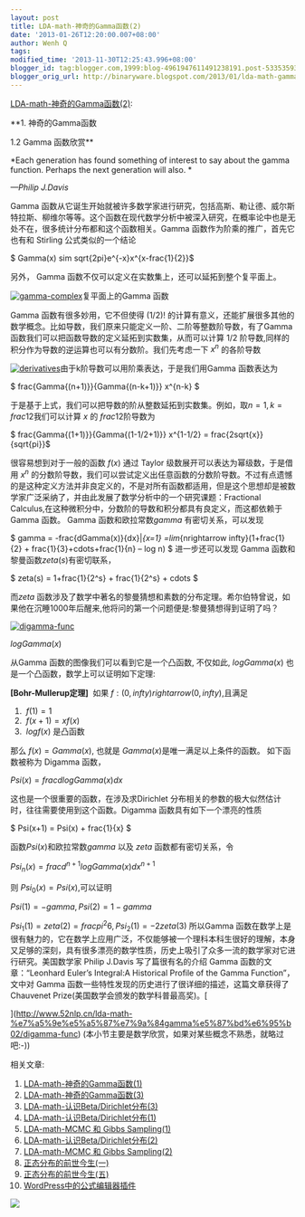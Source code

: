 ```yaml
---
layout: post
title: LDA-math-神奇的Gamma函数(2)
date: '2013-01-26T12:20:00.007+08:00'
author: Wenh Q
tags:
modified_time: '2013-11-30T12:25:43.996+08:00'
blogger_id: tag:blogger.com,1999:blog-4961947611491238191.post-5335359380992184459
blogger_orig_url: http://binaryware.blogspot.com/2013/01/lda-math-gamma2.html
---
```

[LDA-math-神奇的Gamma函数(2)](http://feedproxy.google.com/~r/52nlp/~3/ySDla8SGaAE/lda-math-%e7%a5%9e%e5%a5%87%e7%9a%84gamma%e5%87%bd%e6%95%b02):

**1. 神奇的Gamma函数

1.2 Gamma 函数欣赏**

*Each generation has found something of interest to say about the gamma
function. Perhaps the next generation will also. *

*—Philip J.Davis*

Gamma
函数从它诞生开始就被许多数学家进行研究，包括高斯、勒让德、威尔斯特拉斯、柳维尔等等。这个函数在现代数学分析中被深入研究，在概率论中也是无处不在，很多统计分布都和这个函数相关。Gamma
函数作为阶乘的推广，首先它也有和 Stirling 公式类似的一个结论

$ Gamma(x) sim sqrt{2pi}e^{-x}x^{x-frac{1}{2}}$

另外， Gamma 函数不仅可以定义在实数集上，还可以延拓到整个复平面上。

[![gamma-complex](http://www.52nlp.cn/wp-content/uploads/2012/12/gamma-complex-300x216.png)](http://www.52nlp.cn/lda-math-%e7%a5%9e%e5%a5%87%e7%9a%84gamma%e5%87%bd%e6%95%b02/gamma-complex)复平面上的Gamma
函数

Gamma 函数有很多妙用，它不但使得 (1/2)!
的计算有意义，还能扩展很多其他的数学概念。比如导数，我们原来只能定义一阶、二阶等整数阶导数，有了Gamma
函数我们可以把函数导数的定义延拓到实数集，从而可以计算 1/2
阶导数,同样的积分作为导数的逆运算也可以有分数阶。我们先考虑一下 $x^n$
的各阶导数

[![derivatives](http://www.52nlp.cn/wp-content/uploads/2012/12/derivatives.png)](http://www.52nlp.cn/lda-math-%e7%a5%9e%e5%a5%87%e7%9a%84gamma%e5%87%bd%e6%95%b02/derivatives)由于k阶导数可以用阶乘表达，于是我们用Gamma
函数表达为

$ frac{Gamma{(n+1)}}{Gamma{(n-k+1)}} x^{n-k} $

于是基于上式，我们可以把导数的阶从整数延拓到实数集。例如，取$n=1,
k=frac{1}{2}$我们可以计算 $x$ 的 $frac{1}{2}$阶导数为

$ frac{Gamma{(1+1)}}{Gamma{(1-1/2+1)}} x^{1-1/2} =
frac{2sqrt{x}}{sqrt{pi}}$



很容易想到对于一般的函数 $f(x)$ 通过 Taylor
级数展开可以表达为幂级数，于是借用 $x^n$
的分数阶导数，我们可以尝试定义出任意函数的分数阶导数。不过有点遗憾的是这种定义方法并非良定义的，不是对所有函数都适用，但是这个思想却是被数学家广泛采纳了，并由此发展了数学分析中的一个研究课题：Fractional
Calculus,在这种微积分中，分数阶的导数和积分都具有良定义，而这都依赖于
Gamma 函数。
Gamma 函数和欧拉常数$gamma$ 有密切关系，可以发现

$ gamma = -frac{dGamma(x)}{dx}|_{x=1} =lim_{nrightarrow
infty}(1+frac{1}{2} + frac{1}{3}+cdots+frac{1}{n} – log n)
$
进一步还可以发现 Gamma 函数和黎曼函数$zeta(s)$有密切联系，

$ zeta(s) = 1+frac{1}{2^s} + frac{1}{2^s} + cdots $

而$zeta$
函数涉及了数学中著名的黎曼猜想和素数的分布定理。希尔伯特曾说，如果他在沉睡1000年后醒来,他将问的第一个问题便是:黎曼猜想得到证明了吗？

[![digamma-func](http://www.52nlp.cn/wp-content/uploads/2012/12/digamma-func-300x233.png)](http://www.52nlp.cn/lda-math-%e7%a5%9e%e5%a5%87%e7%9a%84gamma%e5%87%bd%e6%95%b02/digamma-func)

$log Gamma(x)$

从Gamma 函数的图像我们可以看到它是一个凸函数, 不仅如此,
$logGamma(x)$ 也是一个凸函数，数学上可以证明如下定理:

**[Bohr-Mullerup定理]**  如果 $f:(0,infty)rightarrow
(0,infty)$,且满足

1.   $f(1) = 1$
2.   $f(x+1) = xf(x)$
3.   $log f(x)$ 是凸函数

那么 $f(x) = Gamma(x)$, 也就是
$Gamma(x)$是唯一满足以上条件的函数。
如下函数被称为 Digamma 函数，

$Psi(x) = frac{dlogGamma(x)}{dx}$

这也是一个很重要的函数，在涉及求Dirichlet
分布相关的参数的极大似然估计时，往往需要使用到这个函数。Digamma
函数具有如下一个漂亮的性质

$ Psi(x+1) = Psi(x) + frac{1}{x} $

函数$Psi(x)$和欧拉常数$gamma$ 以及 $zeta$
函数都有密切关系，令

$Psi_n(x) = frac{d^{n+1}logGamma(x)}{dx^{n+1}}$

则 $Psi_0(x) = Psi(x)$,可以证明

$Psi(1) = -gamma, Psi(2) = 1-gamma$

$Psi_1(1) = zeta(2) = frac{pi^2}{6}, Psi_2(1) =
-2zeta(3)$
所以Gamma
函数在数学上是很有魅力的，它在数学上应用广泛，不仅能够被一个理科本科生很好的理解，本身又足够的深刻，具有很多漂亮的数学性质，历史上吸引了众多一流的数学家对它进行研究。美国数学家
Philip J.Davis 写了篇很有名的介绍 Gamma 函数的文章：“Leonhard Euler’s
Integral:A Historical Profile of the Gamma Function”，文中对 Gamma
函数一些特性发现的历史进行了很详细的描述，这篇文章获得了 Chauvenet
Prize(美国数学会颁发的数学科普最高奖)。[

](http://www.52nlp.cn/lda-math-%e7%a5%9e%e5%a5%87%e7%9a%84gamma%e5%87%bd%e6%95%b02/digamma-func)
(本小节主要是数学欣赏，如果对某些概念不熟悉，就略过吧:-))

相关文章:

1.  [LDA-math-神奇的Gamma函数(1)](http://www.52nlp.cn/lda-math-%e7%a5%9e%e5%a5%87%e7%9a%84gamma%e5%87%bd%e6%95%b01 "LDA-math-神奇的Gamma函数(1)")
2.  [LDA-math-神奇的Gamma函数(3)](http://www.52nlp.cn/lda-math-%e7%a5%9e%e5%a5%87%e7%9a%84gamma%e5%87%bd%e6%95%b03 "LDA-math-神奇的Gamma函数(3)")
3.  [LDA-math-认识Beta/Dirichlet分布(3)](http://www.52nlp.cn/lda-math-%e8%ae%a4%e8%af%86betadirichlet%e5%88%86%e5%b8%833 "LDA-math-认识Beta/Dirichlet分布(3)")
4.  [LDA-math-认识Beta/Dirichlet分布(1)](http://www.52nlp.cn/lda-math-%e8%ae%a4%e8%af%86betadirichlet%e5%88%86%e5%b8%831 "LDA-math-认识Beta/Dirichlet分布(1)")
5.  [LDA-math-MCMC 和 Gibbs
    Sampling(1)](http://www.52nlp.cn/lda-math-mcmc-%e5%92%8c-gibbs-sampling1 "LDA-math-MCMC 和 Gibbs Sampling(1)")
6.  [LDA-math-认识Beta/Dirichlet分布(2)](http://www.52nlp.cn/lda-math-%e8%ae%a4%e8%af%86betadirichlet%e5%88%86%e5%b8%832 "LDA-math-认识Beta/Dirichlet分布(2)")
7.  [LDA-math-MCMC 和 Gibbs
    Sampling(2)](http://www.52nlp.cn/lda-math-mcmc-%e5%92%8c-gibbs-sampling2 "LDA-math-MCMC 和 Gibbs Sampling(2)")
8.  [正态分布的前世今生(一)](http://www.52nlp.cn/%e6%ad%a3%e6%80%81%e5%88%86%e5%b8%83%e7%9a%84%e5%89%8d%e4%b8%96%e4%bb%8a%e7%94%9f%e4%b8%80 "正态分布的前世今生(一)")
9.  [正态分布的前世今生(五)](http://www.52nlp.cn/%e6%ad%a3%e6%80%81%e5%88%86%e5%b8%83%e7%9a%84%e5%89%8d%e4%b8%96%e4%bb%8a%e7%94%9f%e4%ba%94 "正态分布的前世今生(五)")
10. [WordPress中的公式编辑器插件](http://www.52nlp.cn/wordpress-equation-editor-plugin "WordPress中的公式编辑器插件")

![](http://feeds.feedburner.com/~r/52nlp/~4/ySDla8SGaAE)
